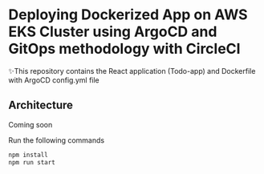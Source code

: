 # Deploying Dockerized App on AWS EKS Cluster using ArgoCD and GitOps methodology with CircleCI
✨This repository contains the React application (Todo-app) and Dockerfile with ArgoCD config.yml file

## Architecture
  Coming soon

Run the following commands
```sh
npm install
npm run start 
```
